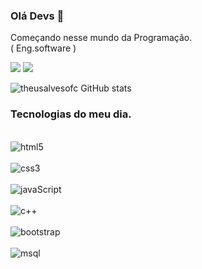 ### Olá Devs  👋
Começando nesse mundo da Programação.</br>
( Eng.software )</br>
 
<div> 
 
  <a href="https://instagram.com/Theusalvesofc" target="_blank"><img src="https://img.shields.io/badge/-Instagram-%23E4405F?style=for-the-badge&logo=instagram&logoColor=white" target="_blank"></a> 
  <a href="https://www.linkedin.com/in/matheus-alves-rodrigues-2a784b179/" target="_blank"><img src="https://img.shields.io/badge/-LinkedIn-%230077B5?style=for-the-badge&logo=linkedin&logoColor=white" target="_blank"></a> 
 
</div>

![theusalvesofc GitHub stats](https://github-readme-stats.vercel.app/api?username=theusalvesofc&show_icons=true&theme=dark)

### Tecnologias do meu dia.

<div style="display: inline_block"></br>
 <img align="center" alt="html5" src="https://img.shields.io/badge/HTML5-E34F26?style=for-the-badge&logo=html5&logoColor=white">
 </div>
 <div style="display: inline_block"></br>
 <img align="center" alt="css3" src="https://img.shields.io/badge/CSS3-1572B6?style=for-the-badge&logo=css3&logoColor=white">
 </div>
 <div style="display: inline_block"></br>
 <img align="center" alt="javaScript" src="https://img.shields.io/badge/JavaScript-F7DF1E?style=for-the-badge&logo=javascript&logoColor=black">
 </div>
 <div style="display: inline_block"></br>
 <img align="center" alt="c++" src="		https://img.shields.io/badge/C%2B%2B-00599C?style=for-the-badge&logo=c%2B%2B&logoColor=white">
 </div>
  <div style="display: inline_block"></br>
 <img align="center" alt="bootstrap" src="	https://img.shields.io/badge/Bootstrap-563D7C?style=for-the-badge&logo=bootstrap&logoColor=white">
 </div>
  <div style="display: inline_block"></br>
 <img align="center" alt="msql" src="	https://img.shields.io/badge/MySQL-00000F?style=for-the-badge&logo=mysql&logoColor=white">
 </div>
 
 
 
 
 
 

